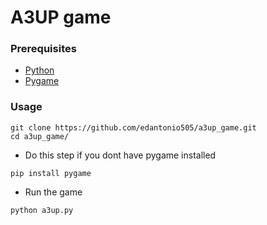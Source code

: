# A3UP game

### Prerequisites
* [Python](https://www.python.org/)
* [Pygame](https://www.pygame.org/wiki/GettingStarted)



### Usage 
```
git clone https://github.com/edantonio505/a3up_game.git
cd a3up_game/
```
- Do this step if you dont have pygame installed
```
pip install pygame
```

- Run the game
```
python a3up.py
```
